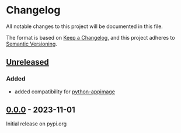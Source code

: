 # Changelog
All notable changes to this project will be documented in this file.

The format is based on [Keep a Changelog](https://keepachangelog.com/en/1.0.0/),
and this project adheres to [Semantic Versioning](https://semver.org/spec/v2.0.0.html).


## [Unreleased]

### Added

- added compatibility for [python-appimage](https://github.com/niess/python-appimage)


## [0.0.0] - 2023-11-01

Initial release on pypi.org

[Unreleased]: https://github.com/ssh-mitm/appimage/compare/0.0.0...master
[0.0.0]: https://github.com/ssh-mitm/appimage/releases/tag/0.0.0
